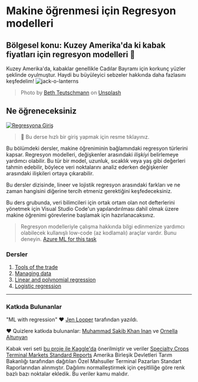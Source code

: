 # Makine öğrenmesi için Regresyon modelleri
## Bölgesel konu: Kuzey Amerika'da ki kabak fiyatları için regresyon modelleri 🎃 


Kuzey Amerika'da, kabaklar genellikle Cadılar Bayramı için korkunç yüzler şeklinde oyulmuştur. Haydi bu büyüleyici sebzeler hakkında daha fazlasını keşfedelim!
![jack-o-lanterns](./images/jack-o-lanterns.jpg)
> Photo by <a href="https://unsplash.com/@teutschmann?utm_source=unsplash&utm_medium=referral&utm_content=creditCopyText">Beth Teutschmann</a> on <a href="https://unsplash.com/s/photos/jack-o-lanterns?utm_source=unsplash&utm_medium=referral&utm_content=creditCopyText">Unsplash</a>
  
## Ne öğreneceksiniz

[![Regresyona Giriş](https://img.youtube.com/vi/5QnJtDad4iQ/0.jpg)](https://youtu.be/5QnJtDad4iQ "Regresyona giriş videosu - İzlemek için tıklayınız!")
> 🎥 Bu derse hızlı bir giriş yapmak için resme tıklayınız.

Bu bölümdeki dersler, makine öğreniminin bağlamındaki regresyon türlerini kapsar. Regresyon modelleri, değişkenler arasındaki _ilişkiyi_ belirlemeye yardımcı olabilir. Bu tür bir model, uzunluk, sıcaklık veya yaş gibi değerleri tahmin edebilir, böylece veri noktalarını analiz ederken değişkenler arasındaki ilişkileri ortaya çıkarabilir.

Bu dersler dizisinde, lineer ve lojistik regresyon arasındaki farkları ve ne zaman hangisini diğerine tercih etmeniz gerektiğini keşfedeceksiniz.

Bu ders grubunda, veri bilimcileri için ortak ortam olan not defterlerini yönetmek için Visual Studio Code'un yapılandırılması dahil olmak üzere makine öğrenimi görevlerine başlamak için hazırlanacaksınız. 

> Regresyon modelleriyle çalışma hakkında bilgi edinmenize yardımcı olabilecek kullanışlı low-code (az kodlamalı) araçlar vardır. Bunu deneyin. [Azure ML for this task](https://docs.microsoft.com/learn/modules/create-regression-model-azure-machine-learning-designer/?WT.mc_id=academic-15963-cxa)

### Dersler

1. [Tools of the trade](1-Tools/README.md)
2. [Managing data](2-Data/README.md)
3. [Linear and polynomial regression](3-Linear/README.md)
4. [Logistic regression](4-Logistic/README.md)

---
### Katkıda Bulunanlar

"ML with regression"  ♥️  [Jen Looper](https://twitter.com/jenlooper) tarafından yazıldı.

♥️ Quizlere katkıda bulunanlar: [Muhammad Sakib Khan Inan](https://twitter.com/Sakibinan) ve [Ornella Altunyan](https://twitter.com/ornelladotcom)

Kabak veri seti [bu proje ile Kaggle'da](https://www.kaggle.com/usda/a-year-of-pumpkin-prices) önerilmiştir ve veriler [Specialty Crops Terminal Markets Standard Reports](https://www.marketnews.usda.gov/mnp/fv-report-config-step1?type=termPrice) Amerika Birleşik Devletleri Tarım Bakanlığı tarafından dağıtılan Özel Mahsuller Terminal Pazarları Standart Raporlarından alınmıştır. Dağılımı normalleştirmek için çeşitliliğe göre renk bazlı bazı noktalar ekledik. Bu veriler kamu malıdır.
